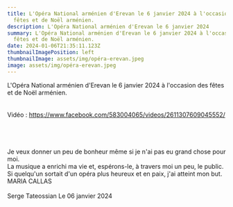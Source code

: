 ```yaml
---
title: L'Opéra National arménien d'Erevan le 6 janvier 2024 à l'occasion des
  fêtes et de Noël arménien.
description: L'Opéra National arménien d'Erevan le 6 janvier 2024
summary: L'Opéra National arménien d'Erevan le 6 janvier 2024 à l'occasion des
  fêtes et de Noël arménien.
date: 2024-01-06T21:35:11.123Z
thumbnailImagePosition: left
thumbnailImage: assets/img/opéra-erevan.jpeg
image: assets/img/opéra-erevan.jpeg
---
```

L'Opéra National arménien d'Erevan le 6 janvier 2024 à l'occasion des fêtes et de Noël arménien.\
\
\
Vidéo : <https://www.facebook.com/583004065/videos/2611307609045552/>\
\
\
\
\
Je veux donner un peu de bonheur même si je n'ai pas eu grand chose pour moi.\
La musique a enrichi ma vie et, espérons-le, à travers moi un peu, le public. Si quelqu'un sortait d'un opéra plus heureux et en paix, j'ai atteint mon but.\
MARIA CALLAS\
\
Serge Tateossian Le 06 janvier 2024